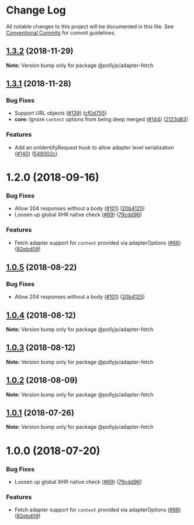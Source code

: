 # Change Log

All notable changes to this project will be documented in this file.
See [Conventional Commits](https://conventionalcommits.org) for commit guidelines.

## [1.3.2](https://github.com/netflix/pollyjs/tree/master/packages/@pollyjs/adapter-fetch/compare/v1.3.1...v1.3.2) (2018-11-29)

**Note:** Version bump only for package @pollyjs/adapter-fetch





## [1.3.1](https://github.com/netflix/pollyjs/tree/master/packages/@pollyjs/adapter-fetch/compare/v1.2.0...v1.3.1) (2018-11-28)


### Bug Fixes

* Support URL objects ([#139](https://github.com/netflix/pollyjs/tree/master/packages/[@pollyjs](https://github.com/pollyjs)/adapter-fetch/issues/139)) ([cf0d755](https://github.com/netflix/pollyjs/tree/master/packages/@pollyjs/adapter-fetch/commit/cf0d755))
* **core:** Ignore `context` options from being deep merged ([#144](https://github.com/netflix/pollyjs/tree/master/packages/[@pollyjs](https://github.com/pollyjs)/adapter-fetch/issues/144)) ([2123d83](https://github.com/netflix/pollyjs/tree/master/packages/@pollyjs/adapter-fetch/commit/2123d83))


### Features

* Add an onIdentifyRequest hook to allow adapter level serialization ([#140](https://github.com/netflix/pollyjs/tree/master/packages/[@pollyjs](https://github.com/pollyjs)/adapter-fetch/issues/140)) ([548002c](https://github.com/netflix/pollyjs/tree/master/packages/@pollyjs/adapter-fetch/commit/548002c))





<a name="1.2.0"></a>
# 1.2.0 (2018-09-16)


### Bug Fixes

* Allow 204 responses without a body ([#101](https://github.com/netflix/pollyjs/tree/master/packages/[@pollyjs](https://github.com/pollyjs)/adapter-fetch/issues/101)) ([20b4125](https://github.com/netflix/pollyjs/tree/master/packages/@pollyjs/adapter-fetch/commit/20b4125))
* Loosen up global XHR native check ([#69](https://github.com/netflix/pollyjs/tree/master/packages/[@pollyjs](https://github.com/pollyjs)/adapter-fetch/issues/69)) ([79cdd96](https://github.com/netflix/pollyjs/tree/master/packages/@pollyjs/adapter-fetch/commit/79cdd96))


### Features

* Fetch adapter support for `context` provided via adapterOptions ([#66](https://github.com/netflix/pollyjs/tree/master/packages/[@pollyjs](https://github.com/pollyjs)/adapter-fetch/issues/66)) ([82ebd09](https://github.com/netflix/pollyjs/tree/master/packages/@pollyjs/adapter-fetch/commit/82ebd09))




<a name="1.0.5"></a>
## [1.0.5](https://github.com/netflix/pollyjs/tree/master/packages/@pollyjs/adapter-fetch/compare/@pollyjs/adapter-fetch@1.0.4...@pollyjs/adapter-fetch@1.0.5) (2018-08-22)


### Bug Fixes

* Allow 204 responses without a body ([#101](https://github.com/netflix/pollyjs/tree/master/packages/[@pollyjs](https://github.com/pollyjs)/adapter-fetch/issues/101)) ([20b4125](https://github.com/netflix/pollyjs/tree/master/packages/@pollyjs/adapter-fetch/commit/20b4125))




<a name="1.0.4"></a>
## [1.0.4](https://github.com/netflix/pollyjs/tree/master/packages/@pollyjs/adapter-fetch/compare/@pollyjs/adapter-fetch@1.0.3...@pollyjs/adapter-fetch@1.0.4) (2018-08-12)




**Note:** Version bump only for package @pollyjs/adapter-fetch

<a name="1.0.3"></a>
## [1.0.3](https://github.com/netflix/pollyjs/tree/master/packages/@pollyjs/adapter-fetch/compare/@pollyjs/adapter-fetch@1.0.2...@pollyjs/adapter-fetch@1.0.3) (2018-08-12)




**Note:** Version bump only for package @pollyjs/adapter-fetch

<a name="1.0.2"></a>
## [1.0.2](https://github.com/netflix/pollyjs/tree/master/packages/@pollyjs/adapter-fetch/compare/@pollyjs/adapter-fetch@1.0.1...@pollyjs/adapter-fetch@1.0.2) (2018-08-09)




**Note:** Version bump only for package @pollyjs/adapter-fetch

<a name="1.0.1"></a>
## [1.0.1](https://github.com/netflix/pollyjs/tree/master/packages/@pollyjs/adapter-fetch/compare/@pollyjs/adapter-fetch@1.0.0...@pollyjs/adapter-fetch@1.0.1) (2018-07-26)




**Note:** Version bump only for package @pollyjs/adapter-fetch

<a name="1.0.0"></a>
# 1.0.0 (2018-07-20)


### Bug Fixes

* Loosen up global XHR native check ([#69](https://github.com/netflix/pollyjs/tree/master/packages/[@pollyjs](https://github.com/pollyjs)/adapter-fetch/issues/69)) ([79cdd96](https://github.com/netflix/pollyjs/tree/master/packages/@pollyjs/adapter-fetch/commit/79cdd96))


### Features

* Fetch adapter support for `context` provided via adapterOptions ([#66](https://github.com/netflix/pollyjs/tree/master/packages/[@pollyjs](https://github.com/pollyjs)/adapter-fetch/issues/66)) ([82ebd09](https://github.com/netflix/pollyjs/tree/master/packages/@pollyjs/adapter-fetch/commit/82ebd09))
